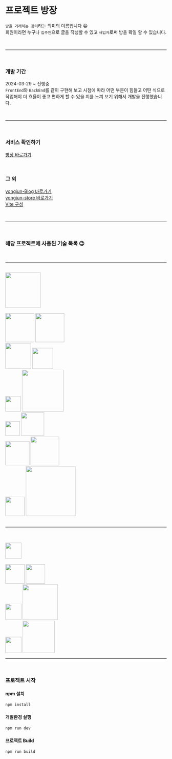 

# 프로젝트 방장

`방을 거래하는 장터`라는 의미의 이름입니다 😀  
회원이라면 누구나 `집주인`으로 글을 작성할 수 있고 `새입자`로써 방을 확일 할 수 있습니다.

<br>

---

<br>

### 개발 기간

2024-03-29 ~ 진행중  
`FrontEnd`와 `BackEnd`를 같이 구현해 보고 시점에 따라 어떤 부분이 힘들고 어떤 식으로 작업해야 더 효율이 좋고 편하게 할 수 있을 지를 느껴 보기 위해서 개발을 진행했습니다. 

<br>

---

<br>

### 서비스 확인하기

<a href="https://yongjun.store/" target="_blank">방장 바로가기</a>

<br>

### 그 외

<a href="https://yongjun96.github.io" target="_blank">yongjun-Blog 바로가기</a>  
<a href="https://github.com/yongjun96/yongjun-store" target="_blank">yongjun-store 바로가기</a>  
<a href="https://vitejs.dev/config" target="_blank">Vite 구성</a>

<br>

--- 

<br>



### 해당 프로젝트에 사용된 기술 목록 😉

<br>

---

<br>

<img src="https://img.shields.io/badge/프로젝트 구성-dimgray" style="width: 110px; height: auto;">

<br>
<br>

<img src="https://img.shields.io/badge/프레임워크-dimgray" style="width: 90px; height: auto;">
<img src="https://img.shields.io/badge/Vue.js-seagreen?logo=vuedotjs&logoColor=white" style="width: 90px; height: auto;">
<br>

<img src="https://img.shields.io/badge/아키텍처-dimgray" style="width: 80px; height: auto;">
<img src="https://img.shields.io/badge/MVVM-darkturquoise" style="width: 65px; height: auto;">
<br>

<img src="https://img.shields.io/badge/언어-dimgray" style="width: 48px; height: auto;">
<img src="https://img.shields.io/badge/JavaScript-khaki?logo=javascript&logoColor=white" style="width: 130px; height: auto;">
<br>

<img src="https://img.shields.io/badge/빌드-dimgray" style="width: 45px; height: auto;">
<img src="https://img.shields.io/badge/Vite-deepskyblue?logo=Vite&logoColor=white" style="width: 72px; height: auto;">
<br>

<img src="https://img.shields.io/badge/개발 서버-dimgray" style="width: 75px; height: auto;">
<img src="https://img.shields.io/badge/node.js-seagreen?logo=node.js&logoColor=white" style="width: 89px; height: auto;">
<br>

<img src="https://img.shields.io/badge/CI/CD-dimgray" style="width: 60px; height: auto;">
<img src="https://img.shields.io/badge/Github Actions-black?logo=Github Actions&logoColor=white" style="width: 155px; height: auto;">
<br>

<br>

---

<br>
<br>


<img src="https://img.shields.io/badge/aws-orange" style="width: 50px; height: auto;">

<br>
<br>

<img src="https://img.shields.io/badge/저장소-dimgray" style="width: 60px; height: auto;">
<img src="https://img.shields.io/badge/S3-seagreen?logo=amazons3&logoColor=white" style="width: 60px; height: auto;">
<br>

<img src="https://img.shields.io/badge/DNS-dimgray" style="width: 50px; height: auto;">
<img src="https://img.shields.io/badge/Route53-slateblue?logo=amazonroute53&logoColor=white" style="width: 110px; height: auto;">
<br>

<img src="https://img.shields.io/badge/CND-dimgray" style="width: 50px; height: auto;">
<img src="https://img.shields.io/badge/CloudFront-mediumslateblue" style="width: 100px; height: auto;">
<br>



---

<br>

### 프로젝트 시작

#### npm 설치

```sh
npm install
```

#### 개발환경 실행

```sh
npm run dev
```

#### 프로젝트 Build

```sh
npm run build
```


